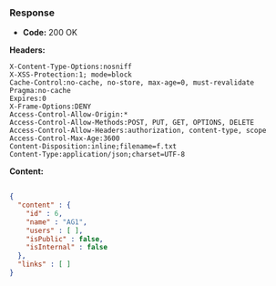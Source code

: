 ### Response

* **Code:** 200 OK

**Headers:**

`X-Content-Type-Options:nosniff`  
`X-XSS-Protection:1; mode=block`  
`Cache-Control:no-cache, no-store, max-age=0, must-revalidate`  
`Pragma:no-cache`  
`Expires:0`  
`X-Frame-Options:DENY`  
`Access-Control-Allow-Origin:*`  
`Access-Control-Allow-Methods:POST, PUT, GET, OPTIONS, DELETE`  
`Access-Control-Allow-Headers:authorization, content-type, scope`  
`Access-Control-Max-Age:3600`  
`Content-Disposition:inline;filename=f.txt`  
`Content-Type:application/json;charset=UTF-8`  

**Content:**

```json
    
{
  "content" : {
    "id" : 6,
    "name" : "AG1",
    "users" : [ ],
    "isPublic" : false,
    "isInternal" : false
  },
  "links" : [ ]
}
```
